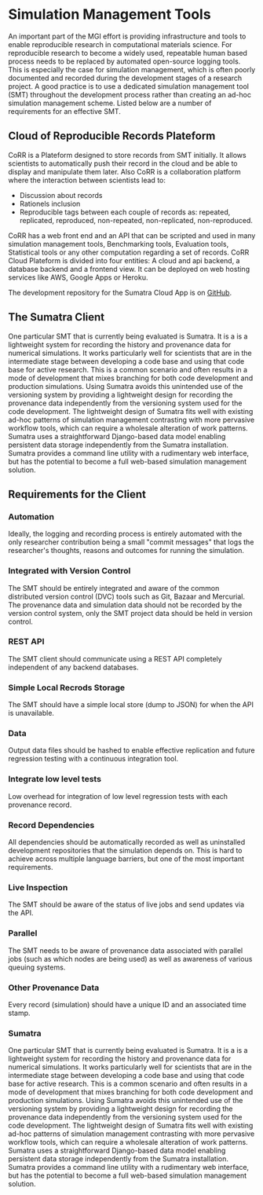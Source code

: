 # Simulation Management Tools

An important part of the MGI effort is providing infrastructure and
tools to enable reproducible research in computational materials
science. For reproducible research to become a widely used, repeatable
human based process needs to be replaced by automated open-source
logging tools. This is especially the case for simulation management,
which is often poorly documented and recorded during the development
stages of a research project. A good practice is to use a dedicated
simulation management tool (SMT) throughout the development process
rather than creating an ad-hoc simulation management scheme. Listed
below are a number of requirements for an effective SMT.

## Cloud of Reproducible Records Plateform

CoRR is a Plateform designed to store records from SMT initially.
It allows scientists to automatically push their record in the cloud
and be able to display and manipulate them later. Also CoRR is a 
collaboration platform where the interaction between scientists lead to:
- Discussion about records
- Rationels inclusion
- Reproducible tags between each couple of records as: repeated, replicated,
reproduced, non-repeated, non-replicated, non-reproduced.

CoRR has a web front end and an API that can be scripted and 
used in many simulation management tools, Benchmarking tools, Evaluation tools,
Statistical tools or any other computation regarding a set of records.
CoRR Cloud Plateform is divided into four entities: A cloud and api
backend, a database backend and a frontend view. It can be deployed on
web hosting services like AWS, Google Apps or Heroku.

The development repository for the Sumatra Cloud App is on
[GitHub](https://github.com/materialsinnovation/sumatra-cloud).

## The Sumatra Client

One particular SMT that is currently being evaluated is Sumatra. It is
a is a lightweight system for recording the history and provenance
data for numerical simulations. It works particularly well for
scientists that are in the intermediate stage between developing a
code base and using that code base for active research. This is a
common scenario and often results in a mode of development that mixes
branching for both code development and production simulations. Using
Sumatra avoids this unintended use of the versioning system by
providing a lightweight design for recording the provenance data
independently from the versioning system used for the code
development. The lightweight design of Sumatra fits well with existing
ad-hoc patterns of simulation management contrasting with more
pervasive workflow tools, which can require a wholesale alteration of
work patterns. Sumatra uses a straightforward Django-based data model
enabling persistent data storage independently from the Sumatra
installation. Sumatra provides a command line utility with a
rudimentary web interface, but has the potential to become a full
web-based simulation management solution.

## Requirements for the Client

### Automation

Ideally, the logging and recording process is entirely automated with
the only researcher contribution being a small "commit messages" that
logs the researcher's thoughts, reasons and outcomes for running the
simulation.

### Integrated with Version Control

The SMT should be entirely integrated and aware of the common
distributed version control (DVC) tools such as Git, Bazaar and
Mercurial. The provenance data and simulation data should not be
recorded by the version control system, only the SMT project data
should be held in version control.

### REST API

The SMT client should communicate using a REST API completely
independent of any backend databases.

### Simple Local Recrods Storage

The SMT should have a simple local store (dump to JSON) for when the
API is unavailable.

### Data

Output data files should be hashed to enable effective replication and
future regression testing with a continuous integration tool.

### Integrate low level tests

Low overhead for integration of low level regression tests with each
provenance record.

### Record Dependencies

All dependencies should be automatically recorded as well as
uninstalled development repositories that the simulation depends
on. This is hard to achieve across multiple language barriers, but one
of the most important requirements.

### Live Inspection

The SMT should be aware of the status of live jobs and send updates
via the API.

### Parallel

The SMT needs to be aware of provenance data associated with parallel
jobs (such as which nodes are being used) as well as awareness of
various queuing systems.

### Other Provenance Data

Every record (simulation) should have a unique ID and an associated time stamp.

### Sumatra

One particular SMT that is currently being evaluated is Sumatra. It is
a is a lightweight system for recording the history and provenance
data for numerical simulations. It works particularly well for
scientists that are in the intermediate stage between developing a
code base and using that code base for active research. This is a
common scenario and often results in a mode of development that mixes
branching for both code development and production simulations. Using
Sumatra avoids this unintended use of the versioning system by
providing a lightweight design for recording the provenance data
independently from the versioning system used for the code
development. The lightweight design of Sumatra fits well with existing
ad-hoc patterns of simulation management contrasting with more
pervasive workflow tools, which can require a wholesale alteration of
work patterns. Sumatra uses a straightforward Django-based data model
enabling persistent data storage independently from the Sumatra
installation. Sumatra provides a command line utility with a
rudimentary web interface, but has the potential to become a full
web-based simulation management solution.



